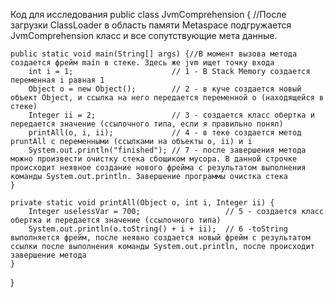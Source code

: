 Код для исследования
public class JvmComprehension { //После загрузки ClassLoader в область памяти Metaspace подгружается JvmComprehension класс и все сопутствующие мета данные.

    public static void main(String[] args) {//В момент вызова метода создается фрейм main в стеке. Здесь же jvm ищет точку входа
        int i = 1;                      // 1 - В Stack Memory создается переменная i равная 1
        Object o = new Object();        // 2 - в куче создается новый объект Object, и ссылка на него передается переменной о (находящейся в стеке)
        Integer ii = 2;                 // 3 - создается класс обертка и передается значение (ссылочного типа, если я правильно понял)
        printAll(o, i, ii);             // 4 - в теке создается метод pruntAll c переменными (ссылками на объекты o, ii) и i
        System.out.println("finished"); // 7 - после завершения метода можно произвести очистку стека сбощиком мусора. В данной строчке происходит неявное создание нового фрейма с результатом выполнения команды System.out.println. Завершение программы очистка стека
    }

    private static void printAll(Object o, int i, Integer ii) {
        Integer uselessVar = 700;                   // 5 - создается класс обертка и передается значение (ссылочного типа)
        System.out.println(o.toString() + i + ii);  // 6 -toString выполняется фрейм, после неявно создается новый фрейм с результатом ссылки после выполнения команды System.out.println, после происходит завершение метода
    }
}